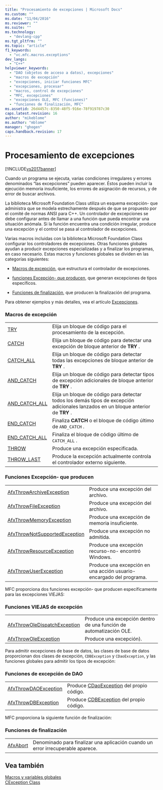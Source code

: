 ```yaml
---
title: "Procesamiento de excepciones | Microsoft Docs"
ms.custom: ""
ms.date: "11/04/2016"
ms.reviewer: ""
ms.suite: ""
ms.technology: 
  - "devlang-cpp"
ms.tgt_pltfrm: ""
ms.topic: "article"
f1_keywords: 
  - "vc.mfc.macros.exceptions"
dev_langs: 
  - "C++"
helpviewer_keywords: 
  - "DAO (objetos de acceso a datos), excepciones"
  - "macros de excepción"
  - "excepciones, iniciar funciones MFC"
  - "excepciones, procesar"
  - "macros, control de excepciones"
  - "MFC, excepciones"
  - "excepciones OLE, MFC (funciones)"
  - "funciones de finalización, MFC"
ms.assetid: 26d4457c-8350-48f5-916e-78f919787c30
caps.latest.revision: 16
author: "mikeblome"
ms.author: "mblome"
manager: "ghogen"
caps.handback.revision: 17
---
```

# Procesamiento de excepciones
[!INCLUDE[vs2017banner](../../assembler/inline/includes/vs2017banner.md)]

Cuando un programa se ejecuta, varias condiciones irregulares y errores denominados “las excepciones” pueden aparecer.  Éstos pueden incluir la ejecución memoria insuficiente, los errores de asignación de recursos, y de error de buscar archivos.  
  
 La biblioteca Microsoft Foundation Class utiliza un esquema excepción\- que administra que se modela estrechamente después de que se propuesto por el comité de normas ANSI para C\+\+.  Un controlador de excepciones se debe configurar antes de llamar a una función que pueda encontrar una situación anómala.  Si la función encuentra una condición irregular, produce una excepción y el control se pasa al controlador de excepciones.  
  
 Varias macros incluidas con la biblioteca Microsoft Foundation Class configurar los controladores de excepciones.  Otras funciones globales ayudan a producir excepciones especializadas y a finalizar los programas, en caso necesario.  Estas macros y funciones globales se dividen en las categorías siguientes:  
  
-   [Macros de excepción](#_mfc_exception_macros), que estructura el controlador de excepciones.  
  
-   [funciones Excepción\- que producen](#_mfc_exception.2d.throwing_functions), que generan excepciones de tipos específicos.  
  
-   [Funciones de finalización](#_mfc_termination_functions), que producen la finalización del programa.  
  
 Para obtener ejemplos y más detalles, vea el artículo [Excepciones](../../mfc/exception-handling-in-mfc.md).  
  
### Macros de excepción  
  
|||  
|-|-|  
|[TRY](../Topic/TRY.md)|Elija un bloque de código para el procesamiento de la excepción.|  
|[CATCH](../Topic/CATCH.md)|Elija un bloque de código para detectar una excepción de bloque anterior de **TRY** .|  
|[CATCH\_ALL](../Topic/CATCH_ALL.md)|Elija un bloque de código para detectar todas las excepciones de bloque anterior de **TRY** .|  
|[AND\_CATCH](../Topic/AND_CATCH.md)|Elija un bloque de código para detectar tipos de excepción adicionales de bloque anterior de **TRY** .|  
|[AND\_CATCH\_ALL](../Topic/AND_CATCH_ALL.md)|Elija un bloque de código para detectar todos los demás tipos de excepción adicionales lanzados en un bloque anterior de **TRY** .|  
|[END\_CATCH](../Topic/END_CATCH.md)|Finaliza **CATCH** o el bloque de código último de `AND_CATCH` .|  
|[END\_CATCH\_ALL](../Topic/END_CATCH_ALL.md)|Finaliza el bloque de código último de `CATCH_ALL` .|  
|[THROW](../Topic/THROW%20\(MFC\).md)|Produce una excepción especificada.|  
|[THROW\_LAST](../Topic/THROW_LAST.md)|Produce la excepción actualmente controla el controlador externo siguiente.|  
  
### Funciones Excepción\- que producen  
  
|||  
|-|-|  
|[AfxThrowArchiveException](../Topic/AfxThrowArchiveException.md)|Produce una excepción del archivo.|  
|[AfxThrowFileException](../Topic/AfxThrowFileException.md)|Produce una excepción del archivo.|  
|[AfxThrowMemoryException](../Topic/AfxThrowMemoryException.md)|Produce una excepción de memoria insuficiente.|  
|[AfxThrowNotSupportedException](../Topic/AfxThrowNotSupportedException.md)|Produce una excepción no admitida.|  
|[AfxThrowResourceException](../Topic/AfxThrowResourceException.md)|Produce una excepción recurso\-no\- encontró Windows.|  
|[AfxThrowUserException](../Topic/AfxThrowUserException.md)|Produce una excepción en una acción usuario\- encargado del programa.|  
  
 MFC proporciona dos funciones excepción\- que producen específicamente para las excepciones VIEJAS:  
  
### Funciones VIEJAS de excepción  
  
|||  
|-|-|  
|[AfxThrowOleDispatchException](../Topic/AfxThrowOleDispatchException.md)|Produce una excepción dentro de una función de automatización OLE.|  
|[AfxThrowOleException](../Topic/AfxThrowOleException.md)|Produce una excepción\).|  
  
 Para admitir excepciones de base de datos, las clases de base de datos proporcionan dos clases de excepción, `CDBException` y `CDaoException`, y las funciones globales para admitir los tipos de excepción:  
  
### Funciones de excepción de DAO  
  
|||  
|-|-|  
|[AfxThrowDAOException](../Topic/AfxThrowDaoException.md)|Produce [CDaoException](../../mfc/reference/cdaoexception-class.md) del propio código.|  
|[AfxThrowDBException](../Topic/AfxThrowDBException.md)|Produce [CDBException](../../mfc/reference/cdbexception-class.md) del propio código.|  
  
 MFC proporciona la siguiente función de finalización:  
  
### Funciones de finalización  
  
|||  
|-|-|  
|[AfxAbort](../Topic/AfxAbort.md)|Denominado para finalizar una aplicación cuando un error irrecuperable aparece.|  
  
## Vea también  
 [Macros y variables globales](../../mfc/reference/mfc-macros-and-globals.md)   
 [CException Class](../../mfc/reference/cexception-class.md)